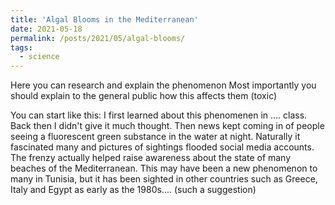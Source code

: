 ```yaml
---
title: 'Algal Blooms in the Mediterranean'
date: 2021-05-18
permalink: /posts/2021/05/algal-blooms/
tags:
  - science
---
```


Here you can research and explain the phenomenon 
Most importantly you should explain to the general public how this affects them (toxic)

You can start like this:
I first learned about this phenomenen in .... class. Back then I didn't give it much thought.
Then news kept coming in of people seeing a fluorescent green substance in the water at night.
Naturally it fascinated many and pictures of sightings flooded social media accounts.
The frenzy actually helped raise awareness about the state of many beaches of the Mediterranean.
This may have been a new phenomenon to many in Tunisia, but it has been sighted in other countries
such as Greece, Italy and Egypt as early as the 1980s.... (such a suggestion)